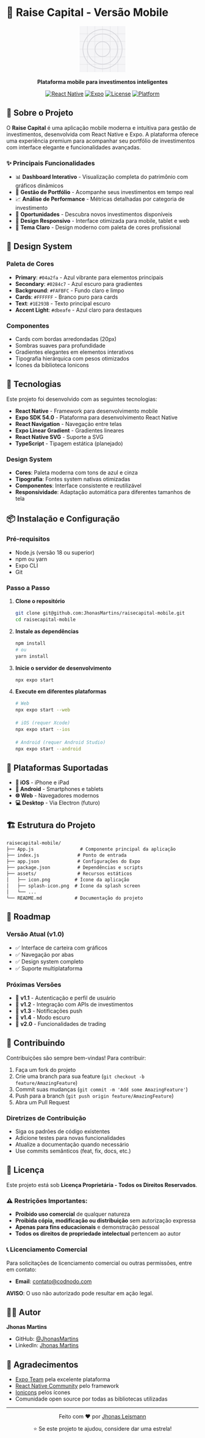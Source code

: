 # 📱 Raise Capital - Versão Mobile

<div align="center">
  <img src="./assets/icon.png" alt="Raise Capital Logo" width="120" height="120">
  
  <p><strong>Plataforma mobile para investimentos inteligentes</strong></p>
  
  [![React Native](https://img.shields.io/badge/React%20Native-0.74-blue.svg)](https://reactnative.dev/)
  [![Expo](https://img.shields.io/badge/Expo-51.0-black.svg)](https://expo.dev/)
  [![License](https://img.shields.io/badge/License-Apache%202.0-blue.svg)](./LICENSE)
  [![Platform](https://img.shields.io/badge/Platform-iOS%20%7C%20Android%20%7C%20Web-lightgrey.svg)](https://expo.dev/)
</div>

## 🚀 Sobre o Projeto

O **Raise Capital** é uma aplicação mobile moderna e intuitiva para gestão de investimentos, desenvolvida com React Native e Expo. A plataforma oferece uma experiência premium para acompanhar seu portfólio de investimentos com interface elegante e funcionalidades avançadas.

### ✨ Principais Funcionalidades

- 📊 **Dashboard Interativo** - Visualização completa do patrimônio com gráficos dinâmicos
- 💼 **Gestão de Portfólio** - Acompanhe seus investimentos em tempo real
- 📈 **Análise de Performance** - Métricas detalhadas por categoria de investimento
- 🎯 **Oportunidades** - Descubra novos investimentos disponíveis
- 📱 **Design Responsivo** - Interface otimizada para mobile, tablet e web
- 🌙 **Tema Claro** - Design moderno com paleta de cores profissional

## 🎨 Design System

### Paleta de Cores
- **Primary**: `#04a2fa` - Azul vibrante para elementos principais
- **Secondary**: `#0284c7` - Azul escuro para gradientes
- **Background**: `#FAFBFC` - Fundo claro e limpo
- **Cards**: `#FFFFFF` - Branco puro para cards
- **Text**: `#1E293B` - Texto principal escuro
- **Accent Light**: `#dbeafe` - Azul claro para destaques

### Componentes
- Cards com bordas arredondadas (20px)
- Sombras suaves para profundidade
- Gradientes elegantes em elementos interativos
- Tipografia hierárquica com pesos otimizados
- Ícones da biblioteca Ionicons

## 🚀 Tecnologias

Este projeto foi desenvolvido com as seguintes tecnologias:

- **React Native** - Framework para desenvolvimento mobile
- **Expo SDK 54.0** - Plataforma para desenvolvimento React Native
- **React Navigation** - Navegação entre telas
- **Expo Linear Gradient** - Gradientes lineares
- **React Native SVG** - Suporte a SVG
- **TypeScript** - Tipagem estática (planejado)

### Design System
- **Cores**: Paleta moderna com tons de azul e cinza
- **Tipografia**: Fontes system nativas otimizadas
- **Componentes**: Interface consistente e reutilizável
- **Responsividade**: Adaptação automática para diferentes tamanhos de tela

## 📦 Instalação e Configuração

### Pré-requisitos

- Node.js (versão 18 ou superior)
- npm ou yarn
- Expo CLI
- Git

### Passo a Passo

1. **Clone o repositório**
   ```bash
   git clone git@github.com:JhonasMartins/raisecapital-mobile.git
   cd raisecapital-mobile
   ```

2. **Instale as dependências**
   ```bash
   npm install
   # ou
   yarn install
   ```

3. **Inicie o servidor de desenvolvimento**
   ```bash
   npx expo start
   ```

4. **Execute em diferentes plataformas**
   ```bash
   # Web
   npx expo start --web
   
   # iOS (requer Xcode)
   npx expo start --ios
   
   # Android (requer Android Studio)
   npx expo start --android
   ```

## 📱 Plataformas Suportadas

- **📱 iOS** - iPhone e iPad
- **🤖 Android** - Smartphones e tablets
- **🌐 Web** - Navegadores modernos
- **💻 Desktop** - Via Electron (futuro)

## 🏗️ Estrutura do Projeto

```
raisecapital-mobile/
├── App.js                 # Componente principal da aplicação
├── index.js              # Ponto de entrada
├── app.json              # Configurações do Expo
├── package.json          # Dependências e scripts
├── assets/               # Recursos estáticos
│   ├── icon.png         # Ícone da aplicação
│   ├── splash-icon.png  # Ícone da splash screen
│   └── ...
└── README.md            # Documentação do projeto
```

## 🎯 Roadmap

### Versão Atual (v1.0)
- ✅ Interface de carteira com gráficos
- ✅ Navegação por abas
- ✅ Design system completo
- ✅ Suporte multiplataforma

### Próximas Versões
- 🔄 **v1.1** - Autenticação e perfil de usuário
- 🔄 **v1.2** - Integração com APIs de investimentos
- 🔄 **v1.3** - Notificações push
- 🔄 **v1.4** - Modo escuro
- 🔄 **v2.0** - Funcionalidades de trading

## 🤝 Contribuindo

Contribuições são sempre bem-vindas! Para contribuir:

1. Faça um fork do projeto
2. Crie uma branch para sua feature (`git checkout -b feature/AmazingFeature`)
3. Commit suas mudanças (`git commit -m 'Add some AmazingFeature'`)
4. Push para a branch (`git push origin feature/AmazingFeature`)
5. Abra um Pull Request

### Diretrizes de Contribuição

- Siga os padrões de código existentes
- Adicione testes para novas funcionalidades
- Atualize a documentação quando necessário
- Use commits semânticos (feat, fix, docs, etc.)

## 📄 Licença

Este projeto está sob **Licença Proprietária - Todos os Direitos Reservados**.

### ⚠️ Restrições Importantes:
- **Proibido uso comercial** de qualquer natureza
- **Proibida cópia, modificação ou distribuição** sem autorização expressa
- **Apenas para fins educacionais** e demonstração pessoal
- **Todos os direitos de propriedade intelectual** pertencem ao autor

### 📞 Licenciamento Comercial
Para solicitações de licenciamento comercial ou outras permissões, entre em contato:
- **Email**: contato@codnodo.com

**AVISO**: O uso não autorizado pode resultar em ação legal.

## 👨‍💻 Autor

**Jhonas Martins**
- GitHub: [@JhonasMartins](https://github.com/JhonasMartins)
- LinkedIn: [Jhonas Martins](https://linkedin.com/in/jhonasmartins)

## 🙏 Agradecimentos

- [Expo Team](https://expo.dev/) pela excelente plataforma
- [React Native Community](https://reactnative.dev/) pelo framework
- [Ionicons](https://ionic.io/ionicons) pelos ícones
- Comunidade open source por todas as bibliotecas utilizadas

---

<div align="center">
  <p>Feito com ❤️ por <a href="https://github.com/JhonasMartins">Jhonas Leismann</a></p>
  <p>⭐ Se este projeto te ajudou, considere dar uma estrela!</p>
</div>
